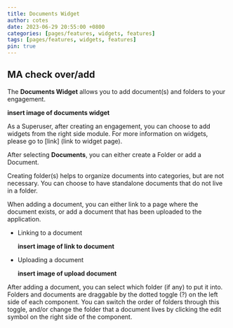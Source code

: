 ```yaml
---
title: Documents Widget
author: cotes
date: 2023-06-29 20:55:00 +0800
categories: [pages/features, widgets, features]
tags: [pages/features, widgets, features]
pin: true
---
```


## MA check over/add  

The **Documents Widget** allows you to add document(s) and folders to your engagement.  

**insert image of documents widget**

As a Superuser, after creating an engagement, you can choose to add widgets from the right side module. For more information on widgets, please go to [link] (link to widget page).  

After selecting **Documents**, you can either create a Folder or add a Document.  

Creating folder(s) helps to organize documents into categories, but are not necessary. You can choose to have standalone documents that do not live in a folder.  

When adding a document, you can either link to a page where the document exists, or add a document that has been uploaded to the application. 
- Linking to a document
  
  **insert image of link to document**
  
- Uploading a document
  
  **insert image of upload document**

After adding a document, you can select which folder (if any) to put it into. Folders and documents are draggable by the dotted toggle (?) on the left side of each component. You can switch the order of folders through this toggle, and/or change the folder that a document lives by clicking the edit symbol on the right side of the component.  

  
